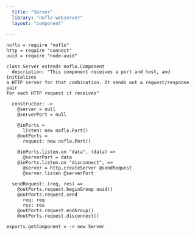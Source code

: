 ```yaml
---
  title: "Server"
  library: "noflo-webserver"
  layout: "component"

---
```


    noflo = require "noflo"
    http = require "connect"
    uuid = require "node-uuid"
    
    class Server extends noflo.Component
      description: "This component receives a port and host, and initializes
    a HTTP server for that combination. It sends out a request/response pair
    for each HTTP request it receives"
    
      constructor: ->
        @server = null
        @serverPort = null
    
        @inPorts =
          listen: new noflo.Port()
        @outPorts =
          request: new noflo.Port()
    
        @inPorts.listen.on "data", (data) =>
          @serverPort = data
        @inPorts.listen.on "disconnect", =>
          @server = http.createServer @sendRequest
          @server.listen @serverPort
    
      sendRequest: (req, res) =>
        @outPorts.request.beginGroup uuid()
        @outPorts.request.send
          req: req
          res: res
        @outPorts.request.endGroup()
        @outPorts.request.disconnect()
    
    exports.getComponent = -> new Server
    
